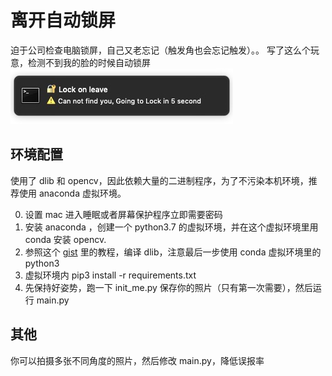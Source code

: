 # 离开自动锁屏
迫于公司检查电脑锁屏，自己又老忘记（触发角也会忘记触发）。。 写了这么个玩意，检测不到我的脸的时候自动锁屏
![例子](example.jpg)
## 环境配置
使用了 dlib 和 opencv，因此依赖大量的二进制程序，为了不污染本机环境，推荐使用 anaconda 虚拟环境。

0. 设置 mac 进入睡眠或者屏幕保护程序立即需要密码
1. 安装 anaconda ，创建一个 python3.7 的虚拟环境，并在这个虚拟环境里用 conda 安装 opencv.
2. 参照这个 [gist](https://gist.github.com/ageitgey/629d75c1baac34dfa5ca2a1928a7aeaf) 里的教程，编译 dlib，注意最后一步使用 conda 虚拟环境里的 python3
3. 虚拟环境内 pip3 install -r requirements.txt
4. 先保持好姿势，跑一下 init_me.py 保存你的照片（只有第一次需要），然后运行 main.py 

## 其他
你可以拍摄多张不同角度的照片，然后修改 main.py，降低误报率